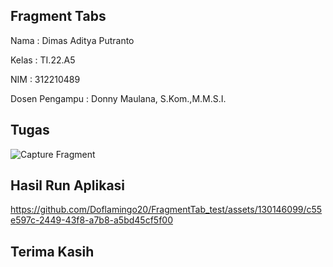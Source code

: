 ## Fragment Tabs

Nama  : Dimas Aditya Putranto

Kelas : TI.22.A5

NIM   : 312210489

Dosen Pengampu : Donny Maulana, S.Kom.,M.M.S.I.


## Tugas

![Capture Fragment](https://github.com/Doflamingo20/FragmentTab_test/assets/130146099/04c42d33-fd4a-4b12-a36f-58c9b0d191f4)


## Hasil Run Aplikasi






https://github.com/Doflamingo20/FragmentTab_test/assets/130146099/c55e597c-2449-43f8-a7b8-a5bd45cf5f00







## Terima Kasih
